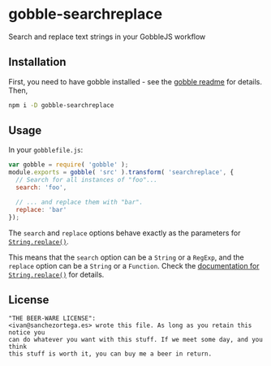 # gobble-searchreplace

Search and replace text strings in your GobbleJS workflow

## Installation

First, you need to have gobble installed - see the [gobble readme](https://github.com/gobblejs/gobble) for details. Then,

```bash
npm i -D gobble-searchreplace
```

## Usage

In your `gobblefile.js`:

```js
var gobble = require( 'gobble' );
module.exports = gobble( 'src' ).transform( 'searchreplace', {
  // Search for all instances of "foo"...
  search: 'foo',

  // ... and replace them with "bar".
  replace: 'bar'
});
```

The `search` and `replace` options behave exactly as the parameters for [`String.replace()`](https://developer.mozilla.org/en-US/docs/Web/JavaScript/Reference/Global_Objects/String/replace).

This means that the `search` option can be a `String` or a `RegExp`, and the `replace`
option can be a `String` or a `Function`. Check the [documentation for `String.replace()`](https://developer.mozilla.org/en-US/docs/Web/JavaScript/Reference/Global_Objects/String/replace) for details.


## License

```
"THE BEER-WARE LICENSE":
<ivan@sanchezortega.es> wrote this file. As long as you retain this notice you
can do whatever you want with this stuff. If we meet some day, and you think
this stuff is worth it, you can buy me a beer in return.
```
